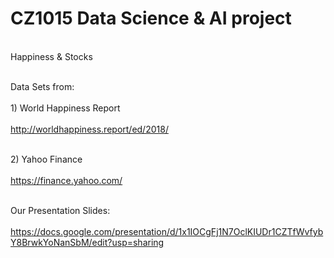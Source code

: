 # CZ1015 Data Science & AI project

<br>Happiness & Stocks<br />

<br>Data Sets from: <br />
  <br>1) World Happiness Report<br />
  <br>http://worldhappiness.report/ed/2018/ <br />

  <br>2) Yahoo Finance<br />
  <br>https://finance.yahoo.com/<br />

<br>Our Presentation Slides:<br />
<br>https://docs.google.com/presentation/d/1x1IOCgFj1N7OclKIUDr1CZTfWvfybY8BrwkYoNanSbM/edit?usp=sharing <br />

